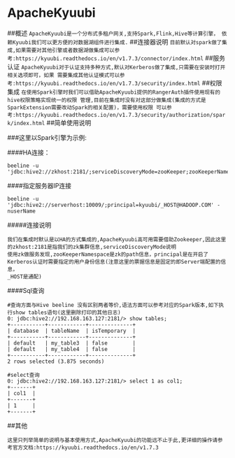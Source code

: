 # ApacheKyuubi  

##概述
`
  ApacheKyuubi是一个分布式多租户网关,支持Spark,Flink,Hive等计算引擎，
依赖Kyuubi我们可以更方便的对数据湖组件进行集成.
`
##连接器说明
`
目前默认对spark做了集成,如果需要对其他引擎或者数据湖做集成可以参考:https://kyuubi.readthedocs.io/en/v1.7.3/connector/index.html
`
##服务认证
`
 ApacheKyuubi对于认证支持多种方式,默认对Kerberos做了集成,只需要在安装时打开相关选项即可，如果
需要集成其他认证模式可以参考:https://kyuubi.readthedocs.io/en/v1.7.3/security/index.html
`
##权限集成
`
在使用Spark引擎时我们可以借助ApacheKyuubi提供的RangerAuth插件使用现有的hive权限策略实现统一的权限
管理,目前在集成时没有对这部分做集成(集成的方式是SparkExtension需要改动Spark的相关配置)，需要使用权限
可以参考:https://kyuubi.readthedocs.io/en/v1.7.3/security/authorization/spark/index.html
`
##简单使用说明

###这里以Spark引擎为示例:

####HA连接：
```
beeline -u 'jdbc:hive2://zkhost:2181/;serviceDiscoveryMode=zooKeeper;zooKeeperNamespace=kyuubi_ns;principal=kyuubi/_HOST@HADOOP.COM'
```
####指定服务器IP连接
```
beeline -u 'jdbc:hive2://serverhost:10009/;principal=kyuubi/_HOST@HADOOP.COM' -nuserName
```
#####连接说明
```
我们在集成时默认是以HA的方式集成的,ApacheKyuubi高可用需要借助Zookeeper,因此这里的zkhost:2181是指我们的zk集群信息,serviceDiscoveryMode说明
使用zk做服务发现,zooKeeperNamespace是zk的path信息，principal是在开启了Kerberos认证时需要指定的用户身份信息(注意这里的票据信息是固定的即Server端配置的信息，
_HOST是通配)
```

####Sql查询
```
#查询方面与Hive beeline 没有区别两者等价,语法方面可以参考对应的Spark版本,如下执行show tables语句(这里删除打印的其他日志)
0: jdbc:hive2://192.168.163.127:2181/> show tables;
+-----------+------------+--------------+
| database  | tableName  | isTemporary  |
+-----------+------------+--------------+
| default   | my_table3  | false        |
| default   | my_table4  | false        |
+-----------+------------+--------------+
2 rows selected (3.875 seconds)

#select查询
0: jdbc:hive2://192.168.163.127:2181/> select 1 as col1;
+-------+
| col1  |
+-------+
| 1     |
+-------+
```

##其他
```
这里只列举简单的说明与基本使用方式,ApacheKyuubi的功能远不止于此,更详细的操作请参考官方文档:https://kyuubi.readthedocs.io/en/v1.7.3
```


